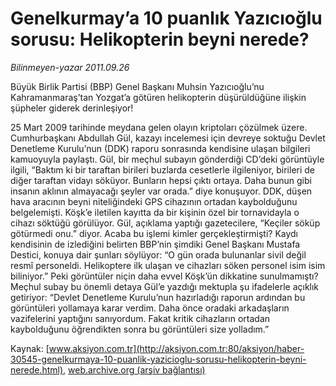 # Genelkurmay’a 10 puanlık Yazıcıoğlu sorusu: Helikopterin beyni nerede?

*Bilinmeyen-yazar 2011.09.26*

<font class="agenda2NewsSpot">
 Büyük Birlik Partisi (BBP) Genel Başkanı Muhsin Yazıcıoğlu’nu Kahramanmaraş’tan Yozgat’a götüren helikopterin düşürüldüğüne ilişkin şüpheler giderek derinleşiyor!
</font>
<font class="newsDetail">
 <p>
  25 Mart 2009 tarihinde meydana gelen olayın kriptoları çözülmek üzere. Cumhurbaşkanı Abdullah Gül, kazayı incelemesi için devreye soktuğu Devlet Denetleme Kurulu’nun (DDK) raporu sonrasında kendisine ulaşan bilgileri kamuoyuyla paylaştı. Gül, bir meçhul subayın gönderdiği CD’deki görüntüyle ilgili, “Baktım ki bir taraftan birileri buzlarda cesetlerle ilgileniyor, birileri de diğer taraftan vidayı söküyor. Bunların hepsi çıktı ortaya. Daha bunun gibi insanın aklının almayacağı şeyler var orada.” diye konuşuyor. DDK, düşen hava aracının beyni niteliğindeki GPS cihazının ortadan kaybolduğunu belgelemişti. Köşk’e iletilen kayıtta da bir kişinin özel bir tornavidayla o cihazı söktüğü görülüyor. Gül, açıklama yaptığı gazetecilere, “Keçiler söküp götürmedi onu.” diyor. Acaba bu işlemi kimler gerçekleştirmişti? Kaydı kendisinin de izlediğini belirten BBP’nin şimdiki Genel Başkanı Mustafa Destici, konuya dair şunları söylüyor: “O gün orada bulunanlar sivil değil resmî personeldi. Helikoptere ilk ulaşan ve cihazları söken personel isim isim biliniyor.” Peki görüntüler niçin daha evvel Köşk’ün dikkatine sunulmamıştı? Meçhul subay bu önemli detaya Gül’e yazdığı mektupla şu ifadelerle açıklık getiriyor: “Devlet Denetleme Kurulu’nun hazırladığı raporun ardından bu görüntüleri yollamaya karar verdim. Daha önce oradaki arkadaşların vazifelerini yaptığını sanıyordum. Fakat kritik cihazların ortadan kaybolduğunu öğrendikten sonra bu görüntüleri size yolladım.”
 </p>
</font>

Kaynak: [www.aksiyon.com.tr](http://aksiyon.com.tr:80/aksiyon/haber-30545-genelkurmaya-10-puanlik-yazicioglu-sorusu-helikopterin-beyni-nerede.html), [web.archive.org (arşiv bağlantısı)](http://web.archive.org/web/20120102102116/http://aksiyon.com.tr:80/aksiyon/haber-30545-genelkurmaya-10-puanlik-yazicioglu-sorusu-helikopterin-beyni-nerede.html)
